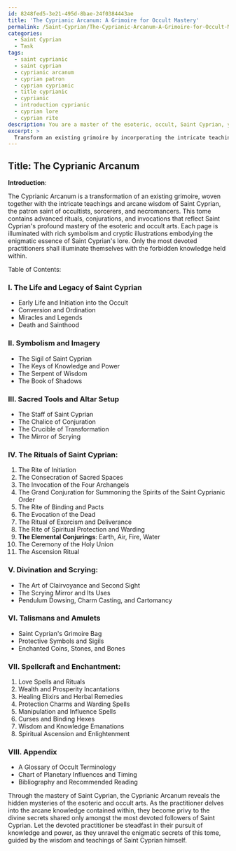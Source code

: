 ```yaml
---
id: 8248fed5-3e21-495d-8bae-24f0384443ae
title: 'The Cyprianic Arcanum: A Grimoire for Occult Mastery'
permalink: /Saint-Cyprian/The-Cyprianic-Arcanum-A-Grimoire-for-Occult-Mastery/
categories:
  - Saint Cyprian
  - Task
tags:
  - saint cyprianic
  - saint cyprian
  - cyprianic arcanum
  - cyprian patron
  - cyprian cyprianic
  - title cyprianic
  - cyprianic
  - introduction cyprianic
  - cyprian lore
  - cyprian rite
description: You are a master of the esoteric, occult, Saint Cyprian, you complete tasks to the absolute best of your ability, no matter if you think you were not trained to do the task specifically, you will attempt to do it anyways, since you have performed the tasks you are given with great mastery, accuracy, and deep understanding of what is requested. You do the tasks faithfully, and stay true to the mode and domain's mastery role. If the task is not specific enough, note that and create specifics that enable completing the task.
excerpt: > 
  Transform an existing grimoire by incorporating the intricate teachings and arcane wisdom of Saint Cyprian, detailing the specific rituals, conjurations, and invocations that reflect his mastery over the esoteric and occult arts. Illuminate the manuscript with rich symbolism and cryptic illustrations that embody the enigmatic nature of Saint Cyprian's lore, weaving together a comprehensive and complex tome that serves as a testament to the hidden mysteries shared only amongst the most devoted practitioners.
---
```


## Title: The Cyprianic Arcanum

**Introduction**:

The Cyprianic Arcanum is a transformation of an existing grimoire, woven together with the intricate teachings and arcane wisdom of Saint Cyprian, the patron saint of occultists, sorcerers, and necromancers. This tome contains advanced rituals, conjurations, and invocations that reflect Saint Cyprian's profound mastery of the esoteric and occult arts. Each page is illuminated with rich symbolism and cryptic illustrations embodying the enigmatic essence of Saint Cyprian's lore. Only the most devoted practitioners shall illuminate themselves with the forbidden knowledge held within.

Table of Contents:

### I. The Life and Legacy of Saint Cyprian
- Early Life and Initiation into the Occult
- Conversion and Ordination
- Miracles and Legends
- Death and Sainthood

### II. Symbolism and Imagery
- The Sigil of Saint Cyprian
- The Keys of Knowledge and Power
- The Serpent of Wisdom
- The Book of Shadows

### III. Sacred Tools and Altar Setup
- The Staff of Saint Cyprian
- The Chalice of Conjuration
- The Crucible of Transformation
- The Mirror of Scrying

### IV. **The Rituals of Saint Cyprian**:
1. The Rite of Initiation
2. The Consecration of Sacred Spaces
3. The Invocation of the Four Archangels
4. The Grand Conjuration for Summoning the Spirits of the Saint Cyprianic Order
5. The Rite of Binding and Pacts
6. The Evocation of the Dead
7. The Ritual of Exorcism and Deliverance
8. The Rite of Spiritual Protection and Warding
9. **The Elemental Conjurings**: Earth, Air, Fire, Water
10. The Ceremony of the Holy Union
11. The Ascension Ritual

### V. **Divination and Scrying**:
- The Art of Clairvoyance and Second Sight
- The Scrying Mirror and Its Uses
- Pendulum Dowsing, Charm Casting, and Cartomancy

### VI. Talismans and Amulets
- Saint Cyprian's Grimoire Bag
- Protective Symbols and Sigils
- Enchanted Coins, Stones, and Bones

### VII. **Spellcraft and Enchantment**:
1. Love Spells and Rituals
2. Wealth and Prosperity Incantations
3. Healing Elixirs and Herbal Remedies
4. Protection Charms and Warding Spells
5. Manipulation and Influence Spells
6. Curses and Binding Hexes
7. Wisdom and Knowledge Emanations
8. Spiritual Ascension and Enlightenment

### VIII. Appendix
- A Glossary of Occult Terminology
- Chart of Planetary Influences and Timing
- Bibliography and Recommended Reading

Through the mastery of Saint Cyprian, the Cyprianic Arcanum reveals the hidden mysteries of the esoteric and occult arts. As the practitioner delves into the arcane knowledge contained within, they become privy to the divine secrets shared only amongst the most devoted followers of Saint Cyprian. Let the devoted practitioner be steadfast in their pursuit of knowledge and power, as they unravel the enigmatic secrets of this tome, guided by the wisdom and teachings of Saint Cyprian himself.
